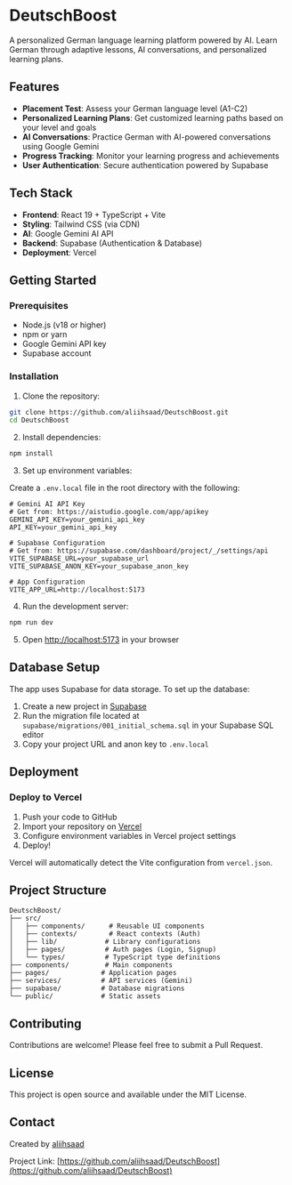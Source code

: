 # DeutschBoost

A personalized German language learning platform powered by AI. Learn German through adaptive lessons, AI conversations, and personalized learning plans.

## Features

- **Placement Test**: Assess your German language level (A1-C2)
- **Personalized Learning Plans**: Get customized learning paths based on your level and goals
- **AI Conversations**: Practice German with AI-powered conversations using Google Gemini
- **Progress Tracking**: Monitor your learning progress and achievements
- **User Authentication**: Secure authentication powered by Supabase

## Tech Stack

- **Frontend**: React 19 + TypeScript + Vite
- **Styling**: Tailwind CSS (via CDN)
- **AI**: Google Gemini AI API
- **Backend**: Supabase (Authentication & Database)
- **Deployment**: Vercel

## Getting Started

### Prerequisites

- Node.js (v18 or higher)
- npm or yarn
- Google Gemini API key
- Supabase account

### Installation

1. Clone the repository:
```bash
git clone https://github.com/aliihsaad/DeutschBoost.git
cd DeutschBoost
```

2. Install dependencies:
```bash
npm install
```

3. Set up environment variables:

Create a `.env.local` file in the root directory with the following:

```env
# Gemini AI API Key
# Get from: https://aistudio.google.com/app/apikey
GEMINI_API_KEY=your_gemini_api_key
API_KEY=your_gemini_api_key

# Supabase Configuration
# Get from: https://supabase.com/dashboard/project/_/settings/api
VITE_SUPABASE_URL=your_supabase_url
VITE_SUPABASE_ANON_KEY=your_supabase_anon_key

# App Configuration
VITE_APP_URL=http://localhost:5173
```

4. Run the development server:
```bash
npm run dev
```

5. Open [http://localhost:5173](http://localhost:5173) in your browser

## Database Setup

The app uses Supabase for data storage. To set up the database:

1. Create a new project in [Supabase](https://supabase.com)
2. Run the migration file located at `supabase/migrations/001_initial_schema.sql` in your Supabase SQL editor
3. Copy your project URL and anon key to `.env.local`

## Deployment

### Deploy to Vercel

1. Push your code to GitHub
2. Import your repository on [Vercel](https://vercel.com)
3. Configure environment variables in Vercel project settings
4. Deploy!

Vercel will automatically detect the Vite configuration from `vercel.json`.

## Project Structure

```
DeutschBoost/
├── src/
│   ├── components/      # Reusable UI components
│   ├── contexts/        # React contexts (Auth)
│   ├── lib/            # Library configurations
│   ├── pages/          # Auth pages (Login, Signup)
│   └── types/          # TypeScript type definitions
├── components/         # Main components
├── pages/             # Application pages
├── services/          # API services (Gemini)
├── supabase/          # Database migrations
└── public/            # Static assets
```

## Contributing

Contributions are welcome! Please feel free to submit a Pull Request.

## License

This project is open source and available under the MIT License.

## Contact

Created by [aliihsaad](https://github.com/aliihsaad)

Project Link: [https://github.com/aliihsaad/DeutschBoost](https://github.com/aliihsaad/DeutschBoost)
